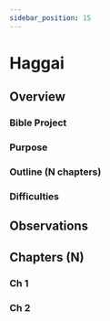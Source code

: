 ```yaml
---
sidebar_position: 15
---
```


# Haggai

## Overview


### Bible Project

### Purpose


### Outline (N chapters)

### Difficulties


## Observations


## Chapters (N)

### Ch 1

### Ch 2
